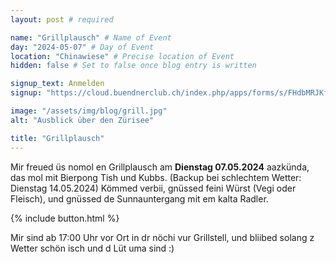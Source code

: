 ```yaml
---
layout: post # required

name: "Grillplausch" # Name of Event
day: "2024-05-07" # Day of Event
location: "Chinawiese" # Precise location of Event
hidden: false # Set to false once blog entry is written

signup_text: Anmelden
signup: "https://cloud.buendnerclub.ch/index.php/apps/forms/s/FHdbMRJKfkSZsY2zTSiiNPD8"

image: "/assets/img/blog/grill.jpg"
alt: "Ausblick über den Zürisee"

title: "Grillplausch"
---
```


Mir freued üs nomol en Grillplausch am **Dienstag 07.05.2024** aazkünda, das mol mit Bierpong Tish und Kubbs. (Backup bei schlechtem Wetter: Dienstag 14.05.2024) Kömmed verbii, gnüssed feini Würst (Vegi oder Fleisch), und gnüssed de Sunnauntergang mit em kalta Radler.

{% include button.html %}

Mir sind ab 17:00 Uhr vor Ort in dr nöchi vur Grillstell, und bliibed solang z Wetter schön isch und d Lüt uma sind :)
